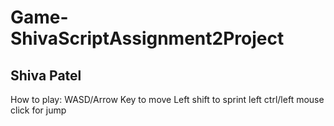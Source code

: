 # Game-ShivaScriptAssignment2Project
Shiva Patel
---------------------------------------------------------------------
How to play:
WASD/Arrow Key to move
Left shift to sprint
left ctrl/left mouse click for jump
